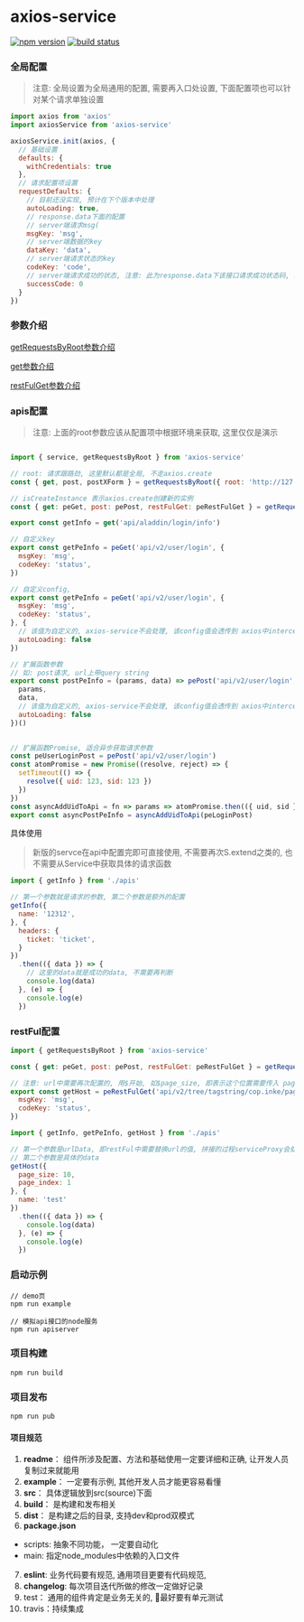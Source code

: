 # axios-service

[![npm version](https://img.shields.io/npm/v/axios-service.svg)](https://www.npmjs.com/package/axios-service)
[![build status](https://api.travis-ci.org/libaoxu/axios-service.svg)](https://travis-ci.org/libaoxu/axios-service)

### 全局配置
> 注意: 全局设置为全局通用的配置, 需要再入口处设置, 下面配置项也可以针对某个请求单独设置

```js
import axios from 'axios'
import axiosService from 'axios-service'

axiosService.init(axios, {
  // 基础设置
  defaults: {
    withCredentials: true
  },
  // 请求配置项设置
  requestDefaults: {
    // 目前还没实现, 预计在下个版本中处理
    autoLoading: true,
    // response.data下面的配置
    // server端请求msg(
    msgKey: 'msg',
    // server端数据的key
    dataKey: 'data',
    // server端请求状态的key
    codeKey: 'code',
    // server端请求成功的状态, 注意: 此为response.data下该接口请求成功状态码, 非浏览器中http请求返回的成功状态(200)
    successCode: 0
  }
})
```

### 参数介绍

[getRequestsByRoot参数介绍](https://github.com/libaoxu/axios-service/blob/master/src/index.js#L166)

[get参数介绍](https://github.com/libaoxu/axios-service/blob/master/src/index.js#L179)

[restFulGet参数介绍](https://github.com/libaoxu/axios-service/blob/master/src/index.js#L229)

### apis配置
> 注意: 上面的root参数应该从配置项中根据环境来获取, 这里仅仅是演示

```js

import { service, getRequestsByRoot } from 'axios-service'

// root: 请求跟路劲, 这里默认都是全局, 不走axios.create
const { get, post, postXForm } = getRequestsByRoot({ root: 'http://127.0.0.1:3801/' })

// isCreateInstance 表示axios.create创建新的实例
const { get: peGet, post: pePost, restFulGet: peRestFulGet } = getRequestsByRoot({ root: 'https://api.github.com/', isCreateInstance: true })

export const getInfo = get('api/aladdin/login/info')

// 自定义key
export const getPeInfo = peGet('api/v2/user/login', {
  msgKey: 'msg',
  codeKey: 'status',
})

// 自定义config,
export const getPeInfo = peGet('api/v2/user/login', {
  msgKey: 'msg',
  codeKey: 'status',
}, {
  // 该值为自定义的, axios-service不会处理, 该config值会透传到 axios中interceptors中的第一个参数
  autoLoading: false
})

// 扩展函数参数
// 如: post请求, url上带query string
export const postPeInfo = (params, data) => pePost('api/v2/user/login', null, {
  params,
  data,
  // 该值为自定义的, axios-service不会处理, 该config值会透传到 axios中interceptors中的第一个参数
  autoLoading: false
})()
 

// 扩展函数Promise, 适合异步获取请求参数
const peUserLoginPost = pePost('api/v2/user/login')
const atomPromise = new Promise((resolve, reject) => {
  setTimeout(() => {
    resolve({ uid: 123, sid: 123 })
  })
})
const asyncAddUidToApi = fn => params => atomPromise.then(({ uid, sid }) => fn({ ...params, uid, sid }))
export const asyncPostPeInfo = asyncAddUidToApi(peLoginPost)
```

具体使用
> 新版的servce在api中配置完即可直接使用, 不需要再次S.extend之类的, 也不需要从Service中获取具体的请求函数

```js
import { getInfo } from './apis'

// 第一个参数就是请求的参数, 第二个参数是额外的配置
getInfo({
  name: '12312',
}, {
  headers: {
    ticket: 'ticket',
  }
})
  .then(({ data }) => {
    // 这里的data就是成功的data, 不需要再判断
    console.log(data)
  }, (e) => {
    console.log(e)
  })

```



### restFul配置

```js
import { getRequestsByRoot } from 'axios-service'

const { get: peGet, post: pePost, restFulGet: peRestFulGet } = getRequestsByRoot({ root: 'http://api.demo.cn/' })

// 注意: url中需要再次配置的, 用$开始, 如$page_size, 即表示这个位置需要传入 page_size这个参数的值
export const getHost = peRestFulGet('api/v2/tree/tagstring/cop.inke/page_size/$page_size/page_index/$page_index/hosts', {
  msgKey: 'msg',
  codeKey: 'status',
})
```

```js
import { getInfo, getPeInfo, getHost } from './apis'

// 第一个参数是urlData, 即restFul中需要替换url的值, 拼接的过程serviceProxy会处理
// 第二个参数是具体的data
getHost({
  page_size: 10,
  page_index: 1
}, {
  name: 'test'
})
  .then(({ data }) => {
    console.log(data)
  }, (e) => {
    console.log(e)
  })

```

### 启动示例
```
// demo页
npm run example

// 模拟api接口的node服务
npm run apiserver
```

### 项目构建
```
npm run build
```

### 项目发布
```
npm run pub
```


#### 项目规范

1. **readme**： 组件所涉及配置、方法和基础使用一定要详细和正确, 让开发人员复制过来就能用
2. **example**： 一定要有示例, 其他开发人员才能更容易看懂
3. **src**： 具体逻辑放到src(source)下面
4. **build**： 是构建和发布相关
5. **dist**： 是构建之后的目录, 支持dev和prod双模式
6. **package.json** 
- scripts: 抽象不同功能， 一定要自动化
- main: 指定node_modules中依赖的入口文件

7. **eslint**: 业务代码要有规范, 通用项目更要有代码规范, 
8. **changelog**: 每次项目迭代所做的修改一定做好记录
9. test： 通用的组件肯定是业务无关的, 最好要有单元测试
10. travis：持续集成
